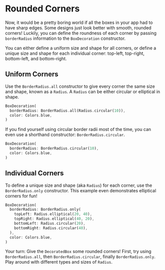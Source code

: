 # Rounded Corners

Now, it would be a pretty boring world if all the boxes in your app had to have
sharp edges. Some designs just look better with smooth, rounded corners! 
Luckily, you can define the roundness of each corner by passing `borderRadius` 
information to the `BoxDecoration` constructor.

You can either define a uniform size and shape for all corners, or define a
unique size and shape for each individual corner: top-left, top-right,
bottom-left, and bottom-right.

## Uniform Corners

Use the `BorderRadius.all` constructor to give every corner the same size and
shape, known as a `Radius`. A `Radius` can be either circular or elliptical in
shape.

```dart
BoxDecoration(
  borderRadius: BorderRadius.all(Radius.circular(10)),
  color: Colors.blue,
)
```

If you find yourself using circular border radii most of the time, you can even
use a shorthand constructor: `BorderRadius.circular`.

```dart
BoxDecoration(
  borderRadius: BorderRadius.circular(10),
  color: Colors.blue,
)
```

## Individual Corners

To define a unique size and shape (aka `Radius`) for each corner, use the 
`BorderRadius.only` constructor. This example even demonstrates elliptical 
corners for fun!

```dart
BoxDecoration(
  borderRadius: BorderRadius.only(
    topLeft: Radius.elliptical(20, 40),
    topRight: Radius.elliptical(40, 20),
    bottomLeft: Radius.circular(20),
    bottomRight: Radius.circular(40),
  ),
  color: Colors.blue,
)
```

Your turn: Give the `DecoratedBox` some rounded corners! First, try using
`BorderRadius.all`, then `BorderRadius.circular`, finally `BorderRadius.only`.
Play around with different types and sizes of `Radius`.
